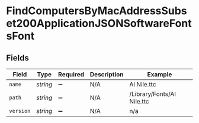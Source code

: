 # FindComputersByMacAddressSubset200ApplicationJSONSoftwareFontsFont


## Fields

| Field                      | Type                       | Required                   | Description                | Example                    |
| -------------------------- | -------------------------- | -------------------------- | -------------------------- | -------------------------- |
| `name`                     | *string*                   | :heavy_minus_sign:         | N/A                        | Al Nile.ttc                |
| `path`                     | *string*                   | :heavy_minus_sign:         | N/A                        | /Library/Fonts/Al Nile.ttc |
| `version`                  | *string*                   | :heavy_minus_sign:         | N/A                        | n/a                        |